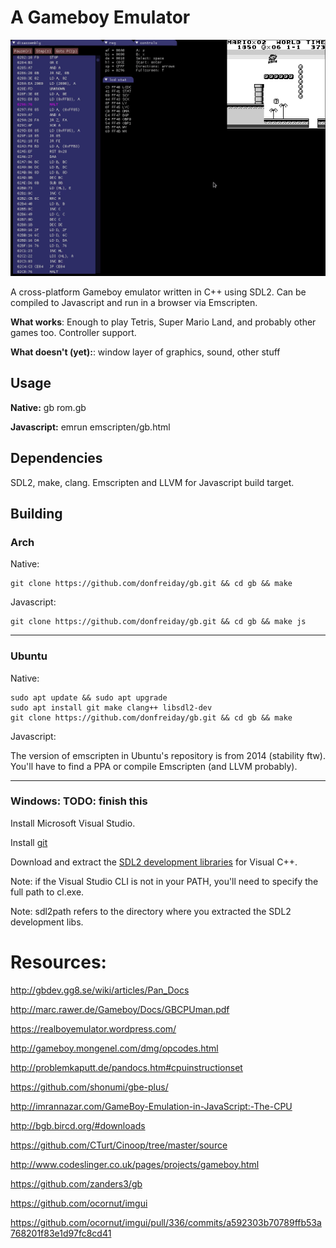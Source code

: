 # A Gameboy Emulator #

![screenshot](https://github.com/donfreiday/gb/blob/master/screencap.gif)

A cross-platform Gameboy emulator written in C++ using SDL2. Can be compiled to Javascript and run in a browser via Emscripten.

**What works**: 
Enough to play Tetris, Super Mario Land, and probably other games too.
Controller support.

**What doesn't (yet):**: 
window layer of graphics, sound, other stuff

## Usage ##

**Native:**
gb rom.gb

**Javascript:**
emrun emscripten/gb.html

## Dependencies ##

SDL2, make, clang.
Emscripten and LLVM for Javascript build target.

## Building ##

### Arch ###
Native:

```shell
git clone https://github.com/donfreiday/gb.git && cd gb && make
```

Javascript:

```shell
git clone https://github.com/donfreiday/gb.git && cd gb && make js
```
- - - -

### Ubuntu ###

Native:

```shell
sudo apt update && sudo apt upgrade
sudo apt install git make clang++ libsdl2-dev
git clone https://github.com/donfreiday/gb.git && cd gb && make
```

Javascript:

The version of emscripten in Ubuntu's repository is from 2014 (stability ftw).
You'll have to find a PPA or compile Emscripten (and LLVM probably).

- - - -

### Windows: TODO: finish this ###

Install Microsoft Visual Studio.

Install [git](https://git-scm.com/downloads)

Download and extract the [SDL2 development libraries](https://www.libsdl.org/download-2.0.php) for Visual C++.

Note: if the Visual Studio CLI is not in your PATH, you'll need to specify the full path to cl.exe.

Note: sdl2path refers to the directory where you extracted the SDL2 development libs.



# Resources:

<http://gbdev.gg8.se/wiki/articles/Pan_Docs>

<http://marc.rawer.de/Gameboy/Docs/GBCPUman.pdf>

<https://realboyemulator.wordpress.com/>

<http://gameboy.mongenel.com/dmg/opcodes.html>

<http://problemkaputt.de/pandocs.htm#cpuinstructionset>

<https://github.com/shonumi/gbe-plus/>

<http://imrannazar.com/GameBoy-Emulation-in-JavaScript:-The-CPU>

<http://bgb.bircd.org/#downloads>

<https://github.com/CTurt/Cinoop/tree/master/source>

<http://www.codeslinger.co.uk/pages/projects/gameboy.html>

<https://github.com/zanders3/gb>

<https://github.com/ocornut/imgui>

<https://github.com/ocornut/imgui/pull/336/commits/a592303b70789ffb53a768201f83e1d97fc8cd41>

